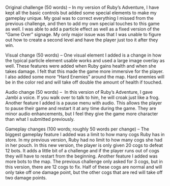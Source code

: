 Original challenge (50 words) –
In my version of Ruby’s Adventure, I have kept all the basic controls but added some special elements to make my gameplay unique. My goal was to correct everything I missed from the previous challenge, and then to add my own special touches to this game as well. I was able to add a particle effect as well as a fixed version of the “Game Over” signage. My only major issue was that I was unable to figure out how to create a second level and have the player just too it after they win.


Visual change (50 words) – 
One visual element I added is a change in how the typical particle element usable works and used a large image overlay as well. These features were added when Ruby gains health and when she takes damage. I felt that this made the game more immersive for the player. I also added some more “Hard Enemies” around the map. Hard enemies will be in the color red and will take off double the amount of health if touched.

Audio change (50 words) – 
In this version of Ruby’s Adventure, I gave Jambi a voice. If you walk over to talk to him, he will croak just like a frog. Another feature I added is a pause menu with audio. This allows the player to pause their game and restart it at any time during the game. They are minor audio enhancements, but I feel they give the game more character than what I submitted previously.

Gameplay changes (100 words; roughly 50 words per change) –
The biggest gameplay feature I added was a limit to how many cogs Ruby has in store. In my previous version, Ruby had no limit to how many cogs she had in her pouch. In this new version, the player is only given 20 cogs to defeat 12 bots. It adds a little bit of a challenge and if the player runs out of cogs they will have to restart from the beginning. Another feature I added was more bots to the map. The previous challenge only asked for 3 cogs, but in this version, there are 12 cogs to fix. Half of these cogs are normal and will only take off one damage point, but the other cogs that are red will take off two damage points.
